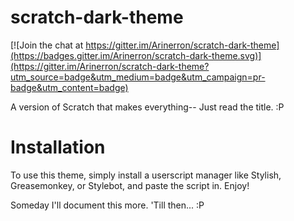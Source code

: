 # scratch-dark-theme

[![Join the chat at https://gitter.im/Arinerron/scratch-dark-theme](https://badges.gitter.im/Arinerron/scratch-dark-theme.svg)](https://gitter.im/Arinerron/scratch-dark-theme?utm_source=badge&utm_medium=badge&utm_campaign=pr-badge&utm_content=badge)

A version of Scratch that makes everything-- Just read the title. :P

# Installation
To use this theme, simply install a userscript manager like Stylish, Greasemonkey, or Stylebot, and paste the script in. Enjoy!





Someday I'll document this more. 'Till then... :P
